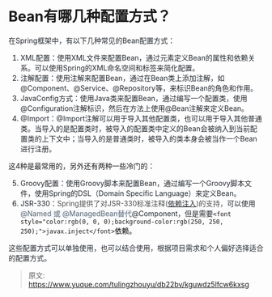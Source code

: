 # Bean有哪几种配置方式？

<font style="color:rgb(36, 41, 47);">在Spring框架中，有以下几种常见的Bean配置方式：</font>

1. <font style="color:rgb(36, 41, 47);">XML配置：使用XML文件来配置Bean，通过<bean>元素定义Bean的属性和依赖关系。可以使用Spring的XML命名空间和标签来简化配置。</font>
2. <font style="color:rgb(36, 41, 47);">注解配置：使用注解来配置Bean，通过在Bean类上添加注解，如@Component、@Service、@Repository等，来标识Bean的角色和作用。</font>
3. <font style="color:rgb(36, 41, 47);">JavaConfig方式：使用Java类来配置Bean，通过编写一个配置类，使用@Configuration注解标识，然后在方法上使用@Bean注解来定义Bean。</font>
4. <font style="color:rgb(36, 41, 47);">@Import：</font><font style="color:rgb(36, 41, 47);">@Import注解可以用于导入其他配置类，也可以用于导入其他普通类。当导入的是配置类时，被导入的配置类中定义的Bean会被纳入到当前配置类的上下文中；当导入的是普通类时，被导入的类本身会被当作一个Bean进行注册。</font>

这4种是最常用的，另外还有两种一些冷门的：

5. <font style="color:rgb(36, 41, 47);">Groovy配置：使用Groovy脚本来配置Bean，通过编写一个Groovy脚本文件，使用Spring的DSL（Domain Specific Language）来定义Bean。</font>
6. <font style="color:rgb(36, 41, 47);">JSR-330：</font><font style="color:rgb(77, 77, 77);">Spring提供了对JSR-330标准注释(</font>[<font style="color:rgb(36, 41, 47);">依赖注入</font>](https://so.csdn.net/so/search?q=%E4%BE%9D%E8%B5%96%E6%B3%A8%E5%85%A5&spm=1001.2101.3001.7020)<font style="color:rgb(77, 77, 77);">)的支持，</font><font style="color:rgb(36, 41, 47);">可以使用</font><font style="color:rgb(86, 101, 115);background-color:rgb(246, 248, 250);">@Named 或 @ManagedBean替代</font><font style="color:rgb(36, 41, 47);">@Component，但是需要</font>`<font style="color:rgb(0, 0, 0);background-color:rgb(250, 250, 250);">javax.inject</font>`<font style="color:rgb(0, 0, 0);background-color:rgb(250, 250, 250);">依赖。</font>

<font style="color:rgb(36, 41, 47);">这些配置方式可以单独使用，也可以结合使用，根据项目需求和个人偏好选择适合的配置方式。</font>



> 原文: <https://www.yuque.com/tulingzhouyu/db22bv/kguwdz5lfcw6kxsg>